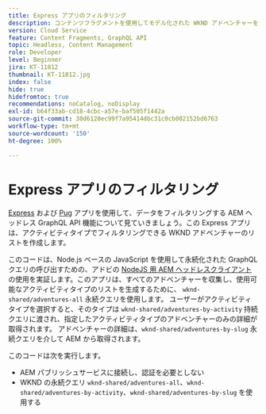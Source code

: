 ```yaml
---
title: Express アプリのフィルタリング
description: コンテンツフラグメントを使用してモデル化された WKND アドベンチャーをフィルタリングする簡単な Express アプリ。
version: Cloud Service
feature: Content Fragments, GraphQL API
topic: Headless, Content Management
role: Developer
level: Beginner
jira: KT-11812
thumbnail: KT-11812.jpg
index: false
hide: true
hidefromtoc: true
recommendations: noCatalog, noDisplay
exl-id: b64f33ab-cd18-4cbc-a57e-baf505f1442a
source-git-commit: 30d6120ec99f7a95414dbc31c0cb002152bd6763
workflow-type: tm+mt
source-wordcount: '150'
ht-degree: 100%

---
```


# Express アプリのフィルタリング

[Express](https://expressjs.com/) および [Pug](https://pugjs.org/) アプリを使用して、データをフィルタリングする AEM ヘッドレス GraphQL API 機能について見ていきましょう。この Express アプリは、アクティビティタイプでフィルタリングできる WKND アドベンチャーのリストを作成します。

このコードは、Node.js ベースの JavaScript を使用して永続化された GraphQL クエリの呼び出すための、アドビの [NodeJS 用 AEM ヘッドレスクライアント](https://github.com/adobe/aem-headless-client-nodejs#aem-headless-client-for-nodejs)の使用を実証します。このアプリは、すべてのアドベンチャーを収集し、使用可能なアクティビティタイプのリストを生成するために、 `wknd-shared/adventures-all` 永続クエリを使用します。 ユーザーがアクティビティタイプを選択すると、そのタイプは `wknd-shared/adventures-by-activity` 持続クエリに渡され、指定したアクティビティタイプのアドベンチャーのみの詳細が取得されます。 アドベンチャーの詳細は、`wknd-shared/adventures-by-slug` 永続クエリを介して AEM から取得されます。

このコードは次を実行します。

+ AEM パブリッシュサービスに接続し、認証を必要としない
+ WKND の永続クエリ `wknd-shared/adventures-all`、`wknd-shared/adventures-by-activity`、`wknd-shared/adventures-by-slug` を使用する
